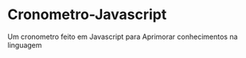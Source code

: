 # Cronometro-Javascript
 Um cronometro feito em Javascript para Aprimorar conhecimentos na linguagem
